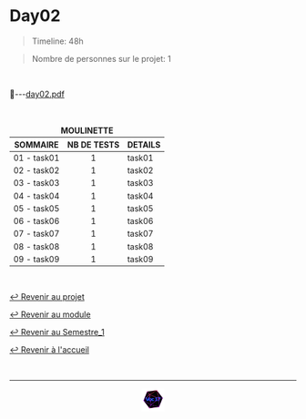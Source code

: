 # Day02

>Timeline: 48h

>Nombre de personnes sur le projet: 1

<br>

📂---[day02.pdf](https://github.com/Studio-17/Epitech-Subjects/blob/main/Semestre_1/B-BOO-101/Bootcamp_Phoenix/Day01/day02.pdf)

<br>

<table align="center">
    <thead>
    <tr>
            <td colspan="3" align="center"><strong>MOULINETTE</strong></td>
    </tr>
        <tr>
            <th>SOMMAIRE</th>
            <th>NB DE TESTS</th>
            <th>DETAILS</th>
        </tr>
    </thead>
    <tbody>
        <tr>
            <td rowspan="1">01 - task01</td>
            <td rowspan="1" style="text-align: center;">1</td>
            <td>task01</td>
        </tr>
        <tr>
            <td rowspan="1">02 - task02</td>
            <td rowspan="1" style="text-align: center;">1</td>
            <td>task02</td>
        </tr>
        <tr>
            <td rowspan="1">03 - task03</td>
            <td rowspan="1" style="text-align: center;">1</td>
            <td>task03</td>
        </tr>
        <tr>
            <td rowspan="1">04 - task04</td>
            <td rowspan="1" style="text-align: center;">1</td>
            <td>task04</td>
        </tr>
        <tr>
            <td rowspan="1">05 - task05</td>
            <td rowspan="1" style="text-align: center;">1</td>
            <td>task05</td>
        </tr>
        <tr>
            <td rowspan="1">06 - task06</td>
            <td rowspan="1" style="text-align: center;">1</td>
            <td>task06</td>
        </tr>
        <tr>
            <td rowspan="1">07 - task07</td>
            <td rowspan="1" style="text-align: center;">1</td>
            <td>task07</td>
        </tr>
        <tr>
            <td rowspan="1">08 - task08</td>
            <td rowspan="1" style="text-align: center;">1</td>
            <td>task08</td>
        </tr>
        <tr>
            <td rowspan="1">09 - task09</td>
            <td rowspan="1" style="text-align: center;">1</td>
            <td>task09</td>
        </tr>
    </tbody>
</table>

<br>

[↩️ Revenir au projet](https://github.com/Studio-17/Epitech-Subjects/tree/main/Semestre_1/B-BOO-101/Bootcamp_Phoenix)

[↩️ Revenir au module](https://github.com/Studio-17/Epitech-Subjects/tree/main/Semestre_1/B-BOO-101)

[↩️ Revenir au Semestre_1](https://github.com/Studio-17/Epitech-Subjects/tree/main/Semestre_1)

[↩️ Revenir à l'accueil](https://github.com/Studio-17/Epitech-Subjects)

<br>

---

<div align="center">

<a href="https://github.com/Studio-17" target="_blank"><img src="../../../../voc17.gif" width="40"></a>

</div>